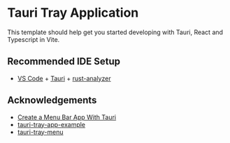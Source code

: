 # Tauri Tray Application

This template should help get you started developing with Tauri, React and Typescript in Vite.

## Recommended IDE Setup

- [VS Code](https://code.visualstudio.com/) + [Tauri](https://marketplace.visualstudio.com/items?itemName=tauri-apps.tauri-vscode) + [rust-analyzer](https://marketplace.visualstudio.com/items?itemName=rust-lang.rust-analyzer)

## Acknowledgements

- [Create a Menu Bar App With Tauri](https://betterprogramming.pub/create-menubar-app-with-tauri-510ab7f7c43d)
- [tauri-tray-app-example](https://github.com/dheater/tauri-tray-app-example)
- [tauri-tray-menu](https://github.com/rming/tauri-tray-menu)
